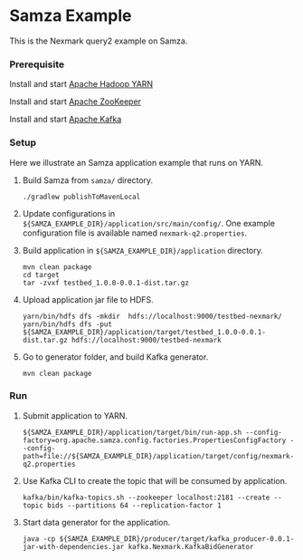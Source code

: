# Samza Example

This is the Nexmark query2 example on Samza.

### Prerequisite
Install and start [Apache Hadoop YARN](http://archive.apache.org/dist/hadoop/common/hadoop-2.6.1/hadoop-2.6.1.tar.gz)

Install and start [Apache ZooKeeper](https://downloads.apache.org/zookeeper/zookeeper-3.6.1/apache-zookeeper-3.6.1-bin.tar.gz)

Install and start [Apache Kafka](https://archive.apache.org/dist/kafka/0.10.1.1/kafka_2.11-0.10.1.1.tgz)

### Setup

Here we illustrate an Samza application example that runs on YARN.

1. Build Samza from `samza/` directory.

   ```shell
   ./gradlew publishToMavenLocal
   ```

2. Update configurations in `${SAMZA_EXAMPLE_DIR}/application/src/main/config/`. One example configuration file is available named `nexmark-q2.properties`.

3. Build application in `${SAMZA_EXAMPLE_DIR}/application` directory.

   ```shell
   mvn clean package
   cd target
   tar -zvxf testbed_1.0.0-0.0.1-dist.tar.gz
   ```

4. Upload application jar file to HDFS. 

   ```shell
   yarn/bin/hdfs dfs -mkdir  hdfs://localhost:9000/testbed-nexmark/
   yarn/bin/hdfs dfs -put  ${SAMZA_EXAMPLE_DIR}/application/target/testbed_1.0.0-0.0.1-dist.tar.gz hdfs://localhost:9000/testbed-nexmark
   ```

5. Go to generator folder, and build Kafka generator.

   ```shell
   mvn clean package
   ```

### Run

1. Submit application to YARN.

   ```shell
   ${SAMZA_EXAMPLE_DIR}/application/target/bin/run-app.sh --config-factory=org.apache.samza.config.factories.PropertiesConfigFactory --config-path=file://${SAMZA_EXAMPLE_DIR}/application/target/config/nexmark-q2.properties
   ```

2. Use Kafka CLI to create the topic that will be consumed by application.

   ```shell
   kafka/bin/kafka-topics.sh --zookeeper localhost:2181 --create --topic bids --partitions 64 --replication-factor 1
   ```

3. Start data generator for the application.

   ```shell
   java -cp ${SAMZA_EXAMPLE_DIR}/producer/target/kafka_producer-0.0.1-jar-with-dependencies.jar kafka.Nexmark.KafkaBidGenerator
   ```
